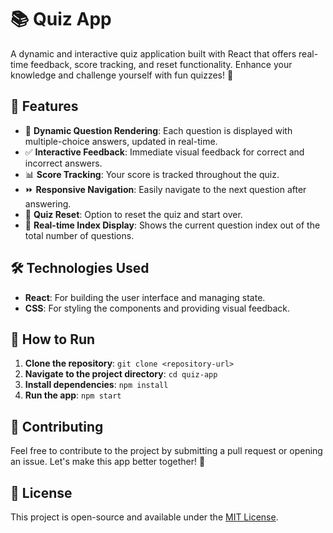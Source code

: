
# 📚 Quiz App

A dynamic and interactive quiz application built with React that offers real-time feedback, score tracking, and reset functionality. Enhance your knowledge and challenge yourself with fun quizzes! 🚀

## 🌟 Features

- 📝 **Dynamic Question Rendering**: Each question is displayed with multiple-choice answers, updated in real-time.
- ✅ **Interactive Feedback**: Immediate visual feedback for correct and incorrect answers.
- 📊 **Score Tracking**: Your score is tracked throughout the quiz.
- ⏩ **Responsive Navigation**: Easily navigate to the next question after answering.
- 🔄 **Quiz Reset**: Option to reset the quiz and start over.
- 🔢 **Real-time Index Display**: Shows the current question index out of the total number of questions.

## 🛠️ Technologies Used

- **React**: For building the user interface and managing state.
- **CSS**: For styling the components and providing visual feedback.

## 🚀 How to Run

1. **Clone the repository**: `git clone <repository-url>`
2. **Navigate to the project directory**: `cd quiz-app`
3. **Install dependencies**: `npm install`
4. **Run the app**: `npm start`

## 🤝 Contributing

Feel free to contribute to the project by submitting a pull request or opening an issue. Let's make this app better together! 🌟

## 📜 License

This project is open-source and available under the [MIT License](LICENSE).

